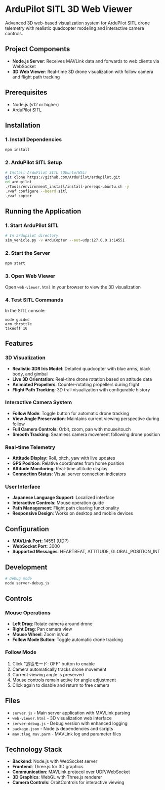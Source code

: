 # ArduPilot SITL 3D Web Viewer

Advanced 3D web-based visualization system for ArduPilot SITL drone telemetry with realistic quadcopter modeling and interactive camera controls.

## Project Components

- **Node.js Server**: Receives MAVLink data and forwards to web clients via WebSocket
- **3D Web Viewer**: Real-time 3D drone visualization with follow camera and flight path tracking

## Prerequisites

- Node.js (v12 or higher)
- ArduPilot SITL

## Installation

### 1. Install Dependencies
```bash
npm install
```

### 2. ArduPilot SITL Setup
```bash
# Install ArduPilot SITL (Ubuntu/WSL)
git clone https://github.com/ArduPilot/ardupilot.git
cd ardupilot
./Tools/environment_install/install-prereqs-ubuntu.sh -y
./waf configure --board sitl
./waf copter
```


## Running the Application

### 1. Start ArduPilot SITL
```bash
# In ardupilot directory
sim_vehicle.py -v ArduCopter --out=udp:127.0.0.1:14551
```

### 2. Start the Server
```bash
npm start
```

### 3. Open Web Viewer
Open `web-viewer.html` in your browser to view the 3D visualization

### 4. Test SITL Commands
In the SITL console:
```
mode guided
arm throttle
takeoff 10
```

## Features

### 3D Visualization
- **Realistic 3DR Iris Model**: Detailed quadcopter with blue arms, black body, and gimbal
- **Live 3D Orientation**: Real-time drone rotation based on attitude data
- **Animated Propellers**: Counter-rotating propellers during flight
- **Flight Path Tracking**: 3D trail visualization with configurable history

### Interactive Camera System
- **Follow Mode**: Toggle button for automatic drone tracking
- **View Angle Preservation**: Maintains current viewing perspective during follow
- **Full Camera Controls**: Orbit, zoom, pan with mouse/touch
- **Smooth Tracking**: Seamless camera movement following drone position

### Real-time Telemetry
- **Attitude Display**: Roll, pitch, yaw with live updates
- **GPS Position**: Relative coordinates from home position
- **Altitude Monitoring**: Real-time altitude display
- **Connection Status**: Visual server connection indicators

### User Interface
- **Japanese Language Support**: Localized interface
- **Interactive Controls**: Mouse operation guide
- **Path Management**: Flight path clearing functionality
- **Responsive Design**: Works on desktop and mobile devices

## Configuration

- **MAVLink Port**: 14551 (UDP)
- **WebSocket Port**: 3000
- **Supported Messages**: HEARTBEAT, ATTITUDE, GLOBAL_POSITION_INT

## Development

```bash
# Debug mode
node server-debug.js
```

## Controls

### Mouse Operations
- **Left Drag**: Rotate camera around drone
- **Right Drag**: Pan camera view
- **Mouse Wheel**: Zoom in/out
- **Follow Mode Button**: Toggle automatic drone tracking

### Follow Mode
1. Click "追従モード: OFF" button to enable
2. Camera automatically tracks drone movement
3. Current viewing angle is preserved
4. Mouse controls remain active for angle adjustment
5. Click again to disable and return to free camera

## Files

- `server.js` - Main server application with MAVLink parsing
- `web-viewer.html` - 3D visualization web interface
- `server-debug.js` - Debug version with enhanced logging
- `package.json` - Node.js dependencies and scripts
- `mav.tlog`, `mav.parm` - MAVLink log and parameter files

## Technology Stack

- **Backend**: Node.js with WebSocket server
- **Frontend**: Three.js for 3D graphics
- **Communication**: MAVLink protocol over UDP/WebSocket
- **3D Graphics**: WebGL with Three.js renderer
- **Camera Controls**: OrbitControls for interactive viewing